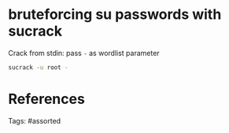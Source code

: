 # bruteforcing su passwords with sucrack
Crack from stdin: pass `-` as wordlist parameter
```bash
sucrack -u root -
```

# References

Tags:
    #assorted

